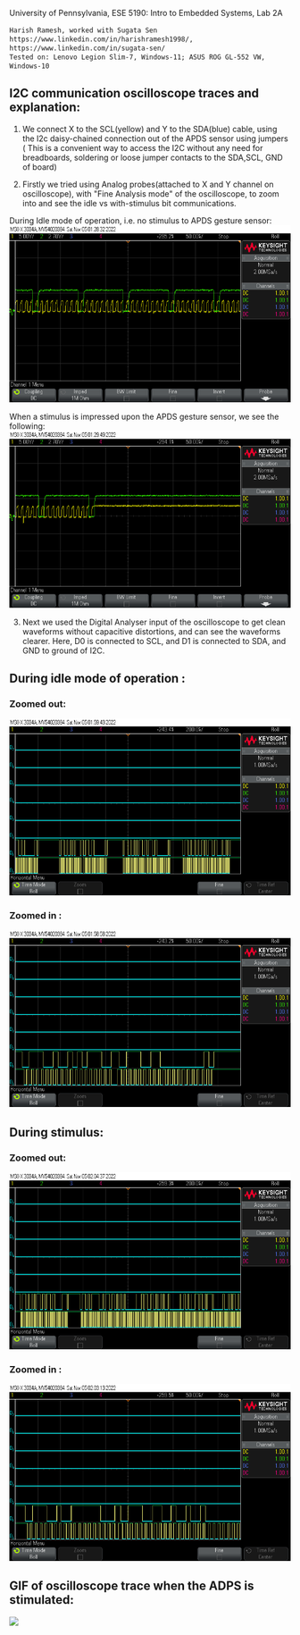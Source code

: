University of Pennsylvania, ESE 5190: Intro to Embedded Systems, Lab 2A

    Harish Ramesh, worked with Sugata Sen
    https://www.linkedin.com/in/harishramesh1998/, https://www.linkedin.com/in/sugata-sen/
    Tested on: Lenovo Legion Slim-7, Windows-11; ASUS ROG GL-552 VW, Windows-10

## I2C communication oscilloscope traces and explanation:

1. We connect X to the SCL(yellow) and Y to the SDA(blue) cable, using the I2c daisy-chained connection out of the APDS sensor using jumpers
( This is a convenient way to access the I2C without any need for breadboards, soldering or loose jumper contacts to the SDA,SCL, GND of board)

2. Firstly we tried using Analog probes(attached to X and Y channel on oscilloscope), with "Fine Analysis mode" of the oscilloscope, to zoom into and see the idle vs with-stimulus bit communications.

During Idle mode of operation, i.e. no stimulus to APDS gesture sensor:
![](https://github.com/harishramesh98/lab-2b-pre/blob/b36f7ed705294095a797c156c31453d1e09b9845/part_5/images/Idle_mode.png)

When a stimulus is impressed upon the APDS gesture sensor, we see the following:
![](https://github.com/harishramesh98/lab-2b-pre/blob/b36f7ed705294095a797c156c31453d1e09b9845/part_5/images/start_of_operation.png)

3. Next we used the Digital Analyser input of the oscilloscope to get clean waveforms without capacitive distortions, and can see the waveforms clearer. Here, D0 is connected to SCL, and D1 is connected to SDA, and GND to ground of I2C.

## During idle mode of operation :

### Zoomed out: 
![](https://github.com/harishramesh98/lab-2b-pre/blob/b36f7ed705294095a797c156c31453d1e09b9845/part_5/images/idle_digital_zout.png)

### Zoomed in :

![](https://github.com/harishramesh98/lab-2b-pre/blob/b36f7ed705294095a797c156c31453d1e09b9845/part_5/images/idle_digital_zin.png)

## During stimulus:

### Zoomed out: 
![](https://github.com/harishramesh98/lab-2b-pre/blob/b36f7ed705294095a797c156c31453d1e09b9845/part_5/images/dig_data_zout.png)

### Zoomed in :

![](https://github.com/harishramesh98/lab-2b-pre/blob/b36f7ed705294095a797c156c31453d1e09b9845/part_5/images/dig_data_zin.png)

## GIF of oscilloscope trace when the ADPS is stimulated:
![](https://github.com/harishramesh98/lab-2b-pre/blob/b36f7ed705294095a797c156c31453d1e09b9845/part_5/images/p5_op.gif)

